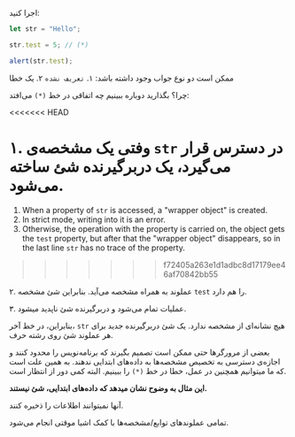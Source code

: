 
اجرا کنید:

```js run
let str = "Hello";

str.test = 5; // (*)

alert(str.test); 
```

ممکن است دو نوع جواب وجود داشته باشد:
۱. `تعریف نشده`
۲. یک خطا

چرا؟ بگذارید دوباره ببینیم چه اتفاقی در خط `(*)` می‌افتد:

<<<<<<< HEAD

۱. وفتی یک مشخصه‌ی `str` در دسترس قرار می‌گیرد، یک دربرگیرنده شئ ساخته می‌شود.
=======
1. When a property of `str` is accessed, a "wrapper object" is created.
2. In strict mode, writing into it is an error.
3. Otherwise, the operation with the property is carried on, the object gets the `test` property, but after that the "wrapper object" disappears, so in the last line `str` has no trace of the property.
>>>>>>> f72405a263e1d1adbc8d17179ee46af70842bb55

۲. عملوند به همراه مشخصه می‌آید. بنابراین شئ مشخصه `test` را هم دارد.

۳. عملیات تمام می‌شود و دربرگیرنده شئ ناپدید میشود.

 بنابراین، در خط آخر،  `str` هیچ نشانه‌ای از مشخصه ندارد. یک شئ دربرگیرنده جدید برای هر عملوند شئ روی رشته حرف.
 
بعضی از مرورگرها حتی ممکن است تصمیم بگیرند که برنامه‌نویس را محدود کنند و اجازه‌ی دسترسی به تخصیص مشخصه‌ها به داده‌های ابتدایی ندهند. به همین علت است که ما میتوانیم همچنین در عمل، خطا در خط `(*)` را ببینیم. البته کمی دور از انتظار است.

**این مثال به وضوح نشان میدهد که داده‌های ابتدایی، شئ نیستند.**
 
آنها نمیتوانند اطلاعات را ذخیره کنند.

تمامی عملوند‌های توابع/مشخصه‌‌ها با کمک اشیا موقتی انجام می‌شود.
